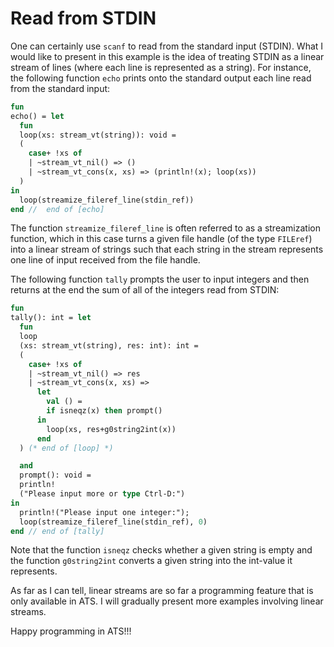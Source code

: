 # Read from STDIN

One can certainly use ```scanf``` to read from
the standard input (STDIN). What I would like to
present in this example is the idea of treating
STDIN as a linear stream of lines (where each line
is represented as a string). For instance, the
following function ```echo``` prints onto the standard
output each line read from the standard input:

```ats
fun
echo() = let
  fun
  loop(xs: stream_vt(string)): void =
  (
    case+ !xs of
    | ~stream_vt_nil() => ()
    | ~stream_vt_cons(x, xs) => (println!(x); loop(xs))
  )
in
  loop(streamize_fileref_line(stdin_ref))
end //  end of [echo]
```

The function ```streamize_fileref_line``` is often referred to as a
streamization function, which in this case turns a given file handle
(of the type ```FILEref```) into a linear stream of strings such that
each string in the stream represents one line of input received from the
file handle.

The following function ```tally``` prompts the user to input integers
and then returns at the end the sum of all of the integers read from STDIN:

```ats
fun
tally(): int = let
  fun
  loop
  (xs: stream_vt(string), res: int): int =
  (
    case+ !xs of
    | ~stream_vt_nil() => res
    | ~stream_vt_cons(x, xs) =>
      let
        val () =
        if isneqz(x) then prompt()
      in
        loop(xs, res+g0string2int(x))
      end
  ) (* end of [loop] *)

  and
  prompt(): void =
  println!
  ("Please input more or type Ctrl-D:")
in
  println!("Please input one integer:");
  loop(streamize_fileref_line(stdin_ref), 0)
end // end of [tally]
```
Note that the function ```isneqz``` checks whether a
given string is empty and the function ```g0string2int```
converts a given string into the int-value it represents.

As far as I can tell, linear streams are so far a programming feature
that is only available in ATS. I will gradually present more examples
involving linear streams.
  
Happy programming in ATS!!!
